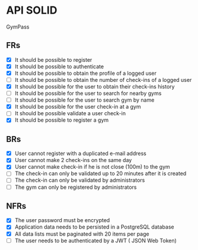 # API SOLID

GymPass

## FRs

- [x] It should be possible to register
- [x] It should be possible to authenticate
- [x] It should be possible to obtain the profile of a logged user
- [ ] It should be possible to obtain the number of check-ins of a logged user
- [x] It should be possible for the user to obtain their check-ins history
- [ ] It should be possible for the user to search for nearby gyms
- [ ] It should be possible for the user to search gym by name
- [x] It should be possible for the user check-in at a gym
- [ ] It should be possible validate a user check-in
- [x] It should be possible to register a gym

## BRs

- [x] User cannot register with a duplicated e-mail address
- [x] User cannot make 2 check-ins on the same day
- [x] User cannot make check-in if he is not close (100m) to the gym
- [ ] The check-in can only be validated up to 20 minutes after it is created
- [ ] The check-in can only be validated by administrators
- [ ] The gym can only be registered by administrators
  
## NFRs

- [x] The user password must be encrypted
- [x] Application data needs to be persisted in a PostgreSQL database
- [x] All data lists must be paginated with 20 items per page
- [ ] The user needs to be authenticated by a JWT ( JSON Web Token)
